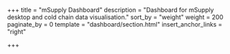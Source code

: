 +++
title = "mSupply Dashboard"
description = "Dashboard for mSupply desktop and cold chain data visualisation."
sort_by = "weight"
weight = 200
paginate_by = 0
template = "dashboard/section.html"
insert_anchor_links = "right"

+++
